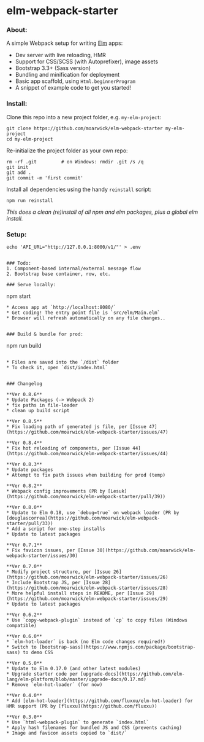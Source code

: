 # elm-webpack-starter


### About:
A simple Webpack setup for writing [Elm](http://elm-lang.org/) apps:

* Dev server with live reloading, HMR
* Support for CSS/SCSS (with Autoprefixer), image assets
* Bootstrap 3.3+ (Sass version)
* Bundling and minification for deployment
* Basic app scaffold, using `Html.beginnerProgram`
* A snippet of example code to get you started!


### Install:
Clone this repo into a new project folder, e.g. `my-elm-project`:
```
git clone https://github.com/moarwick/elm-webpack-starter my-elm-project
cd my-elm-project
```

Re-initialize the project folder as your own repo:
```
rm -rf .git         # on Windows: rmdir .git /s /q
git init
git add .
git commit -m 'first commit'
```

Install all dependencies using the handy `reinstall` script:
```
npm run reinstall
```
*This does a clean (re)install of all npm and elm packages, plus a global elm install.*


### Setup:
```
echo 'API_URL="http://127.0.0.1:8000/v1/"' > .env


### Todo:
1. Component-based internal/external message flow
2. Bootstrap base container, row, etc.

### Serve locally:
```
npm start
```
* Access app at `http://localhost:8080/`
* Get coding! The entry point file is `src/elm/Main.elm`
* Browser will refresh automatically on any file changes..


### Build & bundle for prod:
```
npm run build
```

* Files are saved into the `/dist` folder
* To check it, open `dist/index.html`


### Changelog

**Ver 0.8.6**
* Update Packages (-> Webpack 2)
* fix paths in file-loader
* clean up build script

**Ver 0.8.5**
* Fix loading path of generated js file, per [Issue 47](https://github.com/moarwick/elm-webpack-starter/issues/47)

**Ver 0.8.4**
* Fix hot reloading of components, per [Issue 44](https://github.com/moarwick/elm-webpack-starter/issues/44)

**Ver 0.8.3**
* Update packages
* Attempt to fix path issues when building for prod (temp)

**Ver 0.8.2**
* Webpack config improvements (PR by [Lesuk](https://github.com/moarwick/elm-webpack-starter/pull/39))

**Ver 0.8.0**
* Update to Elm 0.18, use `debug=true` on webpack loader (PR by [douglascorrea](https://github.com/moarwick/elm-webpack-starter/pull/33))
* Add a script for one-step installs
* Update to latest packages

**Ver 0.7.1**
* Fix favicon issues, per [Issue 30](https://github.com/moarwick/elm-webpack-starter/issues/30)

**Ver 0.7.0**
* Modify project structure, per [Issue 26](https://github.com/moarwick/elm-webpack-starter/issues/26)
* Include Bootstrap JS, per [Issue 28](https://github.com/moarwick/elm-webpack-starter/issues/28)
* More helpful install steps in README, per [Issue 29](https://github.com/moarwick/elm-webpack-starter/issues/29)
* Update to latest packages

**Ver 0.6.2**
* Use `copy-webpack-plugin` instead of `cp` to copy files (Windows compatible)

**Ver 0.6.0**
* `elm-hot-loader` is back (no Elm code changes required!)
* Switch to [bootstrap-sass](https://www.npmjs.com/package/bootstrap-sass) to demo CSS

**Ver 0.5.0**
* Update to Elm 0.17.0 (and other latest modules)
* Upgrade starter code per [upgrade-docs](https://github.com/elm-lang/elm-platform/blob/master/upgrade-docs/0.17.md)
* Remove `elm-hot-loader` (for now)

**Ver 0.4.0**
* Add [elm-hot-loader](https://github.com/fluxxu/elm-hot-loader) for HMR support (PR by [fluxxu](https://github.com/fluxxu))

**Ver 0.3.0**
* Use `html-webpack-plugin` to generate `index.html`
* Apply hash filenames for bundled JS and CSS (prevents caching)
* Image and favicon assets copied to `dist/`
